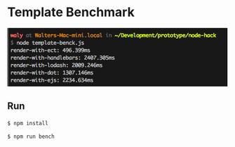 # Template Benchmark

![Alt text](bench.png?raw=true)


## Run
```
$ npm install
```

```
$ npm run bench
```
